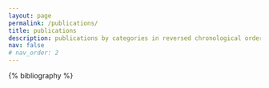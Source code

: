 ```yaml
---
layout: page
permalink: /publications/
title: publications
description: publications by categories in reversed chronological order. generated by jekyll-scholar.
nav: false
# nav_order: 2
---
```


<!-- _pages/publications.md -->
<div class="publications">

{% bibliography %}

</div>

